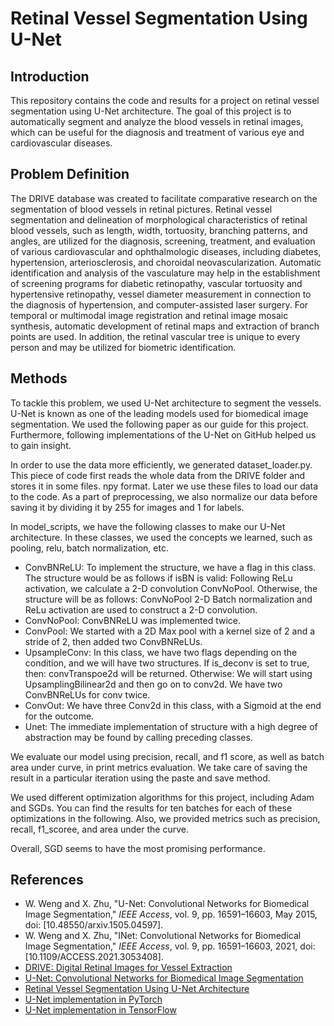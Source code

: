 # Retinal Vessel Segmentation Using U-Net

## Introduction

This repository contains the code and results for a project on retinal vessel segmentation using U-Net architecture. The goal of this project is to automatically segment and analyze the blood vessels in retinal images, which can be useful for the diagnosis and treatment of various eye and cardiovascular diseases.

## Problem Definition

The DRIVE database was created to facilitate comparative research on the segmentation of blood vessels in retinal pictures. Retinal vessel segmentation and delineation of morphological characteristics of retinal blood vessels, such as length, width, tortuosity, branching patterns, and angles, are utilized for the diagnosis, screening, treatment, and evaluation of various cardiovascular and ophthalmologic diseases, including diabetes, hypertension, arteriosclerosis, and choroidal neovascularization. Automatic identification and analysis of the vasculature may help in the establishment of screening programs for diabetic retinopathy, vascular tortuosity and hypertensive retinopathy, vessel diameter measurement in connection to the diagnosis of hypertension, and computer-assisted laser surgery. For temporal or multimodal image registration and retinal image mosaic synthesis, automatic development of retinal maps and extraction of branch points are used. In addition, the retinal vascular tree is unique to every person and may be utilized for biometric identification.

## Methods

To tackle this problem, we used U-Net architecture to segment the vessels. U-Net is known as one of the leading models used for biomedical image segmentation. We used the following paper as our guide for this project. Furthermore, following implementations of the U-Net on GitHub  helped us to gain insight. 

In order to use the data more efficiently, we generated dataset_loader.py. This piece of code first reads the whole data from the DRIVE folder and stores it in some files. npy format. Later we use these files to load our data to the code. As a part of preprocessing, we also normalize our data before saving it by dividing it by 255 for images and 1 for labels.

In model_scripts, we have the following classes to make our U-Net architecture. In these classes, we used the concepts we learned, such as pooling, relu, batch normalization, etc.

- ConvBNReLU: To implement the structure, we have a flag in this class. The structure would be as follows if isBN is valid: Following ReLu activation, we calculate a 2-D convolution ConvNoPool. Otherwise, the structure will be as follows: ConvNoPool 2-D Batch normalization and ReLu activation are used to construct a 2-D convolution.
- ConvNoPool: ConvBNReLU was implemented twice.
- ConvPool: We started with a 2D Max pool with a kernel size of 2 and a stride of 2, then added two ConvBNReLUs.
- UpsampleConv: In this class, we have two flags depending on the condition, and we will have two structures. If is_deconv is set to true, then: convTranspoe2d will be returned. Otherwise: We will start using UpsamplingBilinear2d and then go on to conv2d. We have two ConvBNReLUs for conv twice.
- ConvOut: We have three Conv2d in this class, with a Sigmoid at the end for the outcome. 
- Unet:  The immediate implementation of structure with a high degree of abstraction may be found by calling preceding classes. 

We evaluate our model using precision, recall, and f1 score, as well as batch area under curve, in print metrics evaluation. We take care of saving the result in a particular iteration using the paste and save method.

We used different optimization algorithms for this project, including Adam and SGDs. You can find the results for ten batches for each of these optimizations in the following. Also, we provided metrics such as precision, recall, f1_scoree, and area under the curve.

Overall, SGD seems to have the most promising performance.

## References

- W. Weng and X. Zhu, "U-Net: Convolutional Networks for Biomedical Image Segmentation," *IEEE Access*, vol. 9, pp. 16591–16603, May 2015, doi: [10.48550/arxiv.1505.04597].
- W. Weng and X. Zhu, "INet: Convolutional Networks for Biomedical Image Segmentation," *IEEE Access*, vol. 9, pp. 16591–16603, 2021, doi: [10.1109/ACCESS.2021.3053408].
- [DRIVE: Digital Retinal Images for Vessel Extraction](https://www.isi.uu.nl/Research/Databases/DRIVE/)
- [U-Net: Convolutional Networks for Biomedical Image Segmentation](https://arxiv.org/abs/1505.04597)
- [Retinal Vessel Segmentation Using U-Net Architecture](https://www.researchgate.net/publication/344704945_Retinal_Vessel_Segmentation_Using_U-Net_Architecture)
- [U-Net implementation in PyTorch](https://github.com/milesial/Pytorch-UNet)
- [U-Net implementation in TensorFlow](https://github.com/jakeret/tf_unet)
